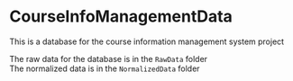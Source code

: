 # CourseInfoManagementData
This is a database for the course information management system project


The raw data for the database is in the `RawData` folder<br />
The normalized data is in the `NormalizedData` folder
